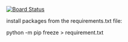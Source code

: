 [![Board Status](https://nishaisheetspp.visualstudio.com/f5c7f457-f33d-44e6-acfe-7088a8869df1/f6a5c9d6-8374-4d54-a4c8-e65bfeffc99f/_apis/work/boardbadge/bf60f2bc-aacb-40ff-a39f-c0db1f551f99)](https://nishaisheetspp.visualstudio.com/f5c7f457-f33d-44e6-acfe-7088a8869df1/_boards/board/t/f6a5c9d6-8374-4d54-a4c8-e65bfeffc99f/Microsoft.RequirementCategory)


install packages from the requirements.txt file:

python -m pip freeze > requirement.txt   